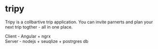 # tripy
Tripy is a collbartive trip application.
You can invite parnerts and plan your next trip togther - all in one place.

Client - Angular + ngrx<br/>
Server - nodejs + seuqlize + postrgres db
